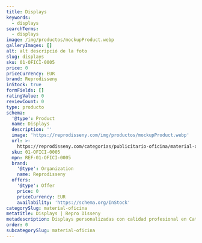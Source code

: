 ```yaml
---
title: Displays
keywords:
  - displays
searchTerms:
  - displays
image: /img/productos/mockupProduct.webp
galleryImages: []
alt: alt descripció de la foto
slug: displays
sku: 01-OFICI-0005
price: 0
priceCurrency: EUR
brand: Reprodisseny
inStock: true
formFields: []
ratingValue: 0
reviewCount: 0
type: producto
schema:
  '@type': Product
  name: Displays
  description: ''
  image: 'https://reprodisseny.com/img/productos/mockupProduct.webp'
  url: >-
    https://reprodisseny.com/categorias/publicitario-oficina/material-oficina/displays
  sku: 01-OFICI-0005
  mpn: REF-01-OFICI-0005
  brand:
    '@type': Organization
    name: Reprodisseny
  offers:
    '@type': Offer
    price: 0
    priceCurrency: EUR
    availability: 'https://schema.org/InStock'
categorySlug: material-oficina
metatitle: Displays | Repro Disseny
metadescription: Displays personalizadas con calidad profesional en Cataluña.
order: 0
subcategorySlug: material-oficina
---
```


